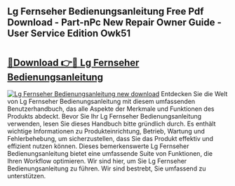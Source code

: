 ## Lg Fernseher Bedienungsanleitung Free Pdf Download - Part-nPc New Repair Owner Guide - User Service Edition Owk51

# <h2><a href="http://df044j.blite.top/?on=Lg+Fernseher+Bedienungsanleitung">🔗Download 👉🔴 Lg Fernseher Bedienungsanleitung</a></h2>

[![Lg Fernseher Bedienungsanleitung new download](https://i.imgur.com/lujVjoI.png)](http://df044j.blite.top/?on=Lg+Fernseher+Bedienungsanleitung)
Entdecken Sie die Welt von Lg Fernseher Bedienungsanleitung mit diesem umfassenden Benutzerhandbuch, das alle Aspekte der Merkmale und Funktionen des Produkts abdeckt. Bevor Sie Ihr Lg Fernseher Bedienungsanleitung verwenden, lesen Sie dieses Handbuch bitte gründlich durch. Es enthält wichtige Informationen zu Produkteinrichtung, Betrieb, Wartung und Fehlerbehebung, um sicherzustellen, dass Sie das Produkt effektiv und effizient nutzen können. Dieses bemerkenswerte Lg Fernseher Bedienungsanleitung bietet eine umfassende Suite von Funktionen, die Ihren Workflow optimieren. Wir sind hier, um Sie Lg Fernseher Bedienungsanleitung zu führen. Wir sind bestrebt, Sie umfassend zu unterstützen.
